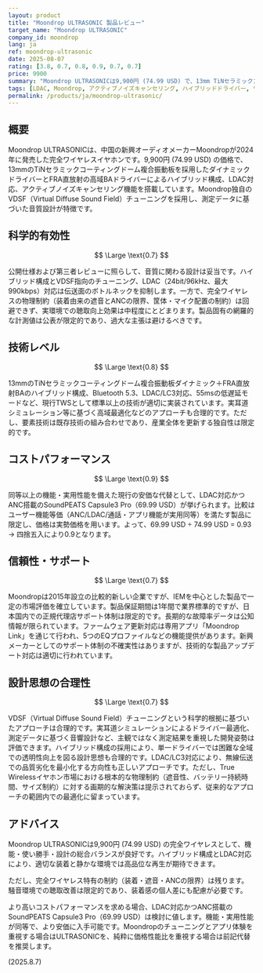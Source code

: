 ```yaml
---
layout: product
title: "Moondrop ULTRASONIC 製品レビュー"
target_name: "Moondrop ULTRASONIC"
company_id: moondrop
lang: ja
ref: moondrop-ultrasonic
date: 2025-08-07
rating: [3.8, 0.7, 0.8, 0.9, 0.7, 0.7]
price: 9900
summary: "Moondrop ULTRASONICは9,900円 (74.99 USD) で、13mm TiNセラミックコーティングドーム複合振動板＋FRA高域BAのハイブリッド構成、LDAC対応、ANC機能を備える完全ワイヤレスイヤホンです。公開情報と第三者レビューに整合する堅実な設計で、遮音とANCの物理的制約を踏まえると科学的有効性は中程度ですが、総合的に良好なコストパフォーマンスを示します。"
tags: [LDAC, Moondrop, アクティブノイズキャンセリング, ハイブリッドドライバー, ワイヤレスイヤホン, 完全ワイヤレスイヤホン]
permalink: /products/ja/moondrop-ultrasonic/
---
```

## 概要

Moondrop ULTRASONICは、中国の新興オーディオメーカーMoondropが2024年に発売した完全ワイヤレスイヤホンです。9,900円 (74.99 USD) の価格で、13mmのTiNセラミックコーティングドーム複合振動板を採用したダイナミックドライバーとFRA直放射の高域BAドライバーによるハイブリッド構成、LDAC対応、アクティブノイズキャンセリング機能を搭載しています。Moondrop独自のVDSF（Virtual Diffuse Sound Field）チューニングを採用し、測定データに基づいた音質設計が特徴です。

## 科学的有効性

$$ \Large \text{0.7} $$

公開仕様および第三者レビューに照らして、音質に関わる設計は妥当です。ハイブリッド構成とVDSF指向のチューニング、LDAC（24bit/96kHz、最大990kbps）対応は伝送面のボトルネックを抑制します。一方で、完全ワイヤレスの物理制約（装着由来の遮音とANCの限界、筐体・マイク配置の制約）は回避できず、実環境での聴取向上効果は中程度にとどまります。製品固有の網羅的な計測値は公表が限定的であり、過大な主張は避けるべきです。

## 技術レベル

$$ \Large \text{0.8} $$

13mmのTiNセラミックコーティングドーム複合振動板ダイナミック＋FRA直放射BAのハイブリッド構成、Bluetooth 5.3、LDAC/LC3対応、55msの低遅延モードなど、現行TWSとして標準以上の技術が適切に実装されています。実耳道シミュレーション等に基づく高域最適化などのアプローチも合理的です。ただし、要素技術は既存技術の組み合わせであり、産業全体を更新する独自性は限定的です。

## コストパフォーマンス

$$ \Large \text{0.9} $$

同等以上の機能・実用性能を備えた現行の安価な代替として、LDAC対応かつANC搭載のSoundPEATS Capsule3 Pro（69.99 USD）が挙げられます。比較はユーザー機能等価（ANC/LDAC/通話・アプリ機能が実用同等）を満たす製品に限定し、価格は実勢価格を用います。よって、69.99 USD ÷ 74.99 USD = 0.93 → 四捨五入により0.9となります。

## 信頼性・サポート

$$ \Large \text{0.7} $$

Moondropは2015年設立の比較的新しい企業ですが、IEMを中心とした製品で一定の市場評価を確立しています。製品保証期間は1年間で業界標準的ですが、日本国内での正規代理店サポート体制は限定的です。長期的な故障率データは公知情報が限られています。ファームウェア更新対応は専用アプリ「Moondrop Link」を通じて行われ、5つのEQプロファイルなどの機能提供があります。新興メーカーとしてのサポート体制の不確実性はありますが、技術的な製品アップデート対応は適切に行われています。

## 設計思想の合理性

$$ \Large \text{0.7} $$

VDSF（Virtual Diffuse Sound Field）チューニングという科学的根拠に基づいたアプローチは合理的です。実耳道シミュレーションによるドライバー最適化、測定データに基づく音響設計など、主観ではなく測定結果を重視した開発姿勢は評価できます。ハイブリッド構成の採用により、単一ドライバーでは困難な全域での透明性向上を図る設計思想も合理的です。LDAC/LC3対応により、無線伝送での品質劣化を最小化する方向性も正しいアプローチです。ただし、True Wirelessイヤホン市場における根本的な物理制約（遮音性、バッテリー持続時間、サイズ制約）に対する画期的な解決策は提示されておらず、従来的なアプローチの範囲内での最適化に留まっています。

## アドバイス

Moondrop ULTRASONICは9,900円 (74.99 USD) の完全ワイヤレスとして、機能・使い勝手・設計の総合バランスが良好です。ハイブリッド構成とLDAC対応により、適切な装着と静かな環境では高品位な再生が期待できます。

ただし、完全ワイヤレス特有の制約（装着・遮音・ANCの限界）は残ります。騒音環境での聴取改善は限定的であり、装着感の個人差にも配慮が必要です。

より高いコストパフォーマンスを求める場合、LDAC対応かつANC搭載のSoundPEATS Capsule3 Pro（69.99 USD）は検討に値します。機能・実用性能が同等で、より安価に入手可能です。Moondropのチューニングとアプリ体験を重視する場合はULTRASONICを、純粋に価格性能比を重視する場合は前記代替を推奨します。

(2025.8.7)
